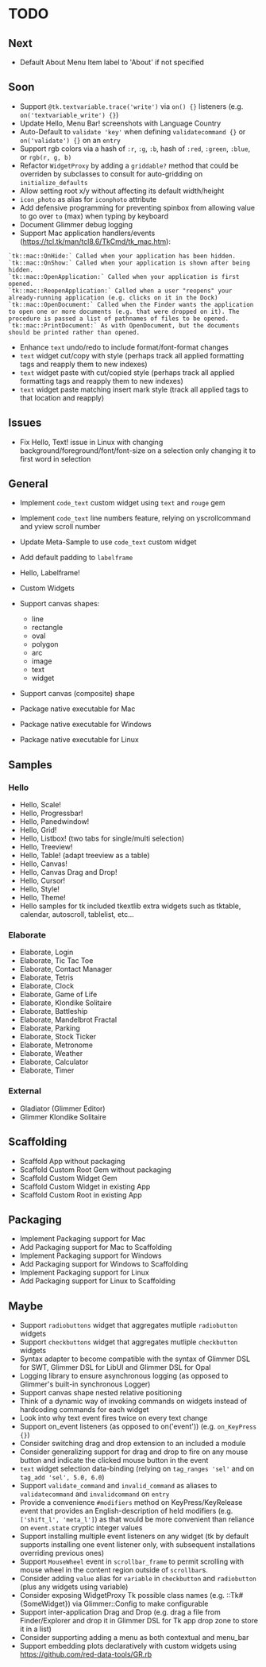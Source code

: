 # TODO

## Next

- Default About Menu Item label to 'About' if not specified

## Soon

- Support `@tk.textvariable.trace('write')` via `on() {}` listeners (e.g. `on('textvariable_write') {}`)
- Update Hello, Menu Bar! screenshots with Language Country
- Auto-Default to `validate 'key'` when defining `validatecommand {}` or `on('validate') {}` on an `entry`
- Support rgb colors via a hash of `:r`, `:g`, `:b`, hash of `:red`, `:green`, `:blue`, or `rgb(r, g, b)`
- Refactor `WidgetProxy` by adding a `griddable?` method that could be overriden by subclasses to consult for auto-gridding on `initialize_defaults`
- Allow setting root x/y without affecting its default width/height
- `icon_photo` as alias for `iconphoto` attribute
- Add defensive programming for preventing spinbox from allowing value to go over `to` (max) when typing by keyboard
- Document Glimmer debug logging
- Support Mac application handlers/events (https://tcl.tk/man/tcl8.6/TkCmd/tk_mac.htm):
```
`tk::mac::OnHide:` Called when your application has been hidden.
`tk::mac::OnShow:` Called when your application is shown after being hidden.
`tk::mac::OpenApplication:` Called when your application is first opened.
`tk::mac::ReopenApplication:` Called when a user "reopens" your already-running application (e.g. clicks on it in the Dock)
`tk::mac::OpenDocument:` Called when the Finder wants the application to open one or more documents (e.g. that were dropped on it). The procedure is passed a list of pathnames of files to be opened.
`tk::mac::PrintDocument:` As with OpenDocument, but the documents should be printed rather than opened.
```

- Enhance `text` undo/redo to include format/font-format changes
- `text` widget cut/copy with style (perhaps track all applied formatting tags and reapply them to new indexes)
- `text` widget paste with cut/copied style (perhaps track all applied formatting tags and reapply them to new indexes)
- `text` widget paste matching insert mark style (track all applied tags to that location and reapply)

## Issues

- Fix Hello, Text! issue in Linux with changing background/foreground/font/font-size on a selection only changing it to first word in selection

## General

- Implement `code_text` custom widget using `text` and `rouge` gem
- Implement `code_text` line numbers feature, relying on yscrollcommand and yview scroll number
- Update Meta-Sample to use `code_text` custom widget

- Add default padding to `labelframe`
- Hello, Labelframe!

- Custom Widgets
- Support canvas shapes:
  - line
  - rectangle
  - oval
  - polygon
  - arc
  - image
  - text
  - widget
- Support canvas (composite) shape

- Package native executable for Mac
- Package native executable for Windows
- Package native executable for Linux

## Samples

### Hello

- Hello, Scale!
- Hello, Progressbar!
- Hello, Panedwindow!
- Hello, Grid!
- Hello, Listbox! (two tabs for single/multi selection)
- Hello, Treeview!
- Hello, Table! (adapt treeview as a table)
- Hello, Canvas!
- Hello, Canvas Drag and Drop!
- Hello, Cursor!
- Hello, Style!
- Hello, Theme!
- Hello samples for tk included tkextlib extra widgets such as tktable, calendar, autoscroll, tablelist, etc...

### Elaborate

- Elaborate, Login
- Elaborate, Tic Tac Toe
- Elaborate, Contact Manager
- Elaborate, Tetris
- Elaborate, Clock
- Elaborate, Game of Life
- Elaborate, Klondike Solitaire
- Elaborate, Battleship
- Elaborate, Mandelbrot Fractal
- Elaborate, Parking
- Elaborate, Stock Ticker
- Elaborate, Metronome
- Elaborate, Weather
- Elaborate, Calculator
- Elaborate, Timer

### External

- Gladiator (Glimmer Editor)
- Glimmer Klondike Solitaire

## Scaffolding

- Scaffold App without packaging
- Scaffold Custom Root Gem without packaging
- Scaffold Custom Widget Gem
- Scaffold Custom Widget in existing App
- Scaffold Custom Root in existing App

## Packaging

- Implement Packaging support for Mac
- Add Packaging support for Mac to Scaffolding
- Implement Packaging support for Windows
- Add Packaging support for Windows to Scaffolding
- Implement Packaging support for Linux
- Add Packaging support for Linux to Scaffolding

## Maybe

- Support `radiobuttons` widget that aggregates mutliple `radiobutton` widgets
- Support `checkbuttons` widget that aggregates mutliple `checkbutton` widgets
- Syntax adapter to become compatible with the syntax of Glimmer DSL for SWT, Glimmer DSL for LibUI and Glimmer DSL for Opal
- Logging library to ensure asynchronous logging (as opposed to Glimmer's built-in synchronous Logger)
- Support canvas shape nested relative positioning
- Think of a dynamic way of invoking commands on widgets instead of hardcoding commands for each widget
- Look into why text <Modified> event fires twice on every text change
- Support on_event listeners (as opposed to on('event')) (e.g. `on_KeyPress {}`)
- Consider switching drag and drop extension to an included a module
- Consider generalizing support for drag and drop to fire on any mouse button and indicate the clicked mouse button in the event
- `text` widget selection data-binding (relying on `tag_ranges 'sel'` and on `tag_add 'sel', 5.0, 6.0`)
- Support `validate_command` and `invalid_command` as aliases to `validatecommand` and `invalidcommand` on `entry`
- Provide a convenience `#modifiers` method on KeyPress/KeyRelease event that provides an English-description of held modifiers (e.g. `['shift_l', 'meta_l']`) as that would be more convenient than reliance on `event.state` cryptic integer values
- Support installing multiple event listeners on any widget (tk by default supports installing one event listener only, with subsequent installations overriding previous ones)
- Support `MouseWheel` event in `scrollbar_frame` to permit scrolling with mouse wheel in the content region outside of `scrollbar`s.
- Consider adding `value` alias for `variable` in `checkbutton` and `radiobutton` (plus any widgets using variable)
- Consider exposing WidgetProxy Tk possible class names (e.g. ::Tk#{SomeWidget}) via Glimmer::Config to make configurable
- Support inter-application Drag and Drop (e.g. drag a file from Finder/Explorer and drop it in Glimmer DSL for Tk app drop zone to store it in a list)
- Consider supporting adding a menu as both contextual and menu_bar
- Support embedding plots declaratively with custom widgets using https://github.com/red-data-tools/GR.rb
